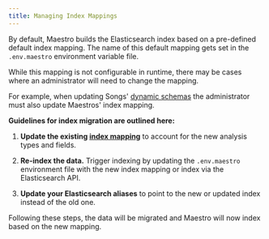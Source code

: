 ```yaml
---
title: Managing Index Mappings
--- 
```


By default, Maestro builds the Elasticsearch index based on a pre-defined default index mapping. The name of this default mapping gets set in the `.env.maestro` environment variable file.

While this mapping is not configurable in runtime, there may be cases where an administrator will need to change the mapping.

For example, when updating Songs' [dynamic schemas](/documentation/song/admin/schemas/) the administrator must also update Maestros' index mapping.

**Guidelines for index migration are outlined here:**

1. **Update the existing <a href="https://github.com/overture-stack/maestro/blob/master/maestro-app/src/main/resources/file_centric.json" target="_blank" rel="noopener noreferrer">index mapping</a>** to account for the new analysis types and fields.

2. **Re-index the data.** Trigger indexing by updating the `.env.maestro` environment file with the new index mapping or index via the Elasticsearch API.

3. **Update your Elasticsearch aliases** to point to the new or updated index instead of the old one.

Following these steps, the data will be migrated and Maestro will now index based on the new mapping.
